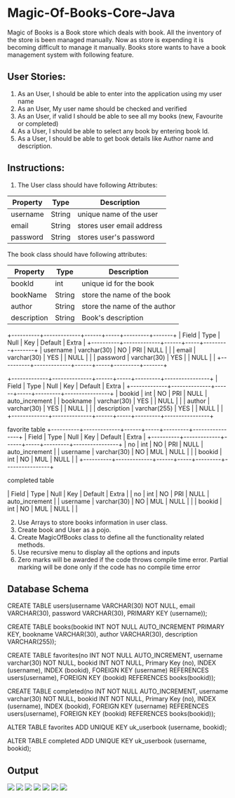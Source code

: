 # Magic-Of-Books-Core-Java

Magic of Books is a Book store which deals with book. All the inventory of the store is been 
managed manually. Now as store is expending it is becoming difficult to manage it manually. 
Books store wants to have a book management system with following feature.

## User Stories:
1. As an User, I should be able to enter into the application using my user name
2. As an User, My user name should be checked and verified
3. As an User, if valid I should be able to see all my books (new, Favourite or 
completed)
4. As a User, I should be able to select any book by entering book Id.
5. As a User, I should be able to get book details like Author name and description.

## Instructions:

1. The User class should have following Attributes:

| Property  | Type | Description |
| ------------- | ------------- | -------------|
| username | String  | unique name of the user |
| email | String | stores user email address |
| password  | String  | stores user's password |
 
The book class should have following attributes:

| Property  | Type | Description |
| ------------- | ------------- | -------------|
| bookId | int  | unique id for the book |
| bookName | String  | store the name of the book |
| author | String  | store the name of the author |
| description | String  | Book's description |

+----------+-------------+------+-----+---------+-------+
| Field    | Type        | Null | Key | Default | Extra |
+----------+-------------+------+-----+---------+-------+
| username | varchar(30) | NO   | PRI | NULL    |       |
| email    | varchar(30) | YES  |     | NULL    |       |
| password | varchar(30) | YES  |     | NULL    |       |
+----------+-------------+------+-----+---------+-------+

+-------------+--------------+------+-----+---------+----------------+
| Field       | Type         | Null | Key | Default | Extra          |
+-------------+--------------+------+-----+---------+----------------+
| bookid      | int          | NO   | PRI | NULL    | auto_increment |
| bookname    | varchar(30)  | YES  |     | NULL    |                |
| author      | varchar(30)  | YES  |     | NULL    |                |
| description | varchar(255) | YES  |     | NULL    |                |
+-------------+--------------+------+-----+---------+----------------+

favorite table
+----------+-------------+------+-----+---------+----------------+
| Field    | Type        | Null | Key | Default | Extra          |
+----------+-------------+------+-----+---------+----------------+
| no       | int         | NO   | PRI | NULL    | auto_increment |
| username | varchar(30) | NO   | MUL | NULL    |                |
| bookid   | int         | NO   | MUL | NULL    |                |
+----------+-------------+------+-----+---------+----------------+

completed table

| Field    | Type        | Null | Key | Default | Extra          |
| no       | int         | NO   | PRI | NULL    | auto_increment |
| username | varchar(30) | NO   | MUL | NULL    |                |
| bookid   | int         | NO   | MUL | NULL    |                |
 
2. Use Arrays to store books information in user class.
3. Create book and User as a pojo.
4. Create MagicOfBooks class to define all the functionality related methods. 
5. Use recursive menu to display all the options and inputs
6. Zero marks will be awarded if the code throws compile time error. Partial marking will be done only if the code has no compile time error

## Database Schema

CREATE TABLE users(username VARCHAR(30) NOT NULL, email VARCHAR(30), password VARCHAR(30), PRIMARY KEY (username));

CREATE TABLE books(bookid INT NOT NULL AUTO_INCREMENT PRIMARY KEY, bookname VARCHAR(30), author VARCHAR(30), description VARCHAR(255));

CREATE TABLE favorites(no INT NOT NULL AUTO_INCREMENT, username varchar(30) NOT NULL, bookid INT NOT NULL, Primary Key (no), INDEX (username), INDEX (bookid), FOREIGN KEY (username) REFERENCES users(username), FOREIGN KEY (bookid) REFERENCES books(bookid));

CREATE TABLE completed(no INT NOT NULL AUTO_INCREMENT, username varchar(30) NOT NULL, bookid INT NOT NULL, Primary Key (no), INDEX (username), INDEX (bookid), FOREIGN KEY (username) REFERENCES users(username), FOREIGN KEY (bookid) REFERENCES books(bookid));

ALTER TABLE favorites ADD UNIQUE KEY uk_userbook (username, bookid);

ALTER TABLE completed ADD UNIQUE KEY uk_userbook (username, bookid);

## Output
![](Output1.PNG)
![](Output2.PNG)
![](Output3.PNG)
![](Output4.PNG)
![](Output5.PNG)
![](Output6.PNG)
![](Output7.PNG)